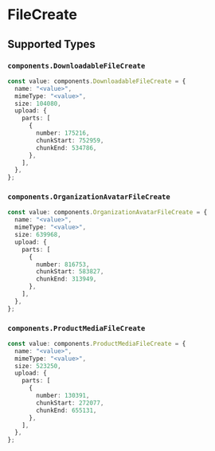 # FileCreate


## Supported Types

### `components.DownloadableFileCreate`

```typescript
const value: components.DownloadableFileCreate = {
  name: "<value>",
  mimeType: "<value>",
  size: 104080,
  upload: {
    parts: [
      {
        number: 175216,
        chunkStart: 752959,
        chunkEnd: 534786,
      },
    ],
  },
};
```

### `components.OrganizationAvatarFileCreate`

```typescript
const value: components.OrganizationAvatarFileCreate = {
  name: "<value>",
  mimeType: "<value>",
  size: 639968,
  upload: {
    parts: [
      {
        number: 816753,
        chunkStart: 583827,
        chunkEnd: 313949,
      },
    ],
  },
};
```

### `components.ProductMediaFileCreate`

```typescript
const value: components.ProductMediaFileCreate = {
  name: "<value>",
  mimeType: "<value>",
  size: 523250,
  upload: {
    parts: [
      {
        number: 130391,
        chunkStart: 272077,
        chunkEnd: 655131,
      },
    ],
  },
};
```

